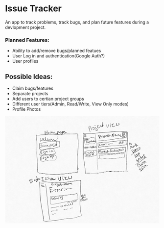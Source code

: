 # Issue Tracker

An app to track problems, track bugs, and plan future features during a devlopment project. 

### Planned Features:

- Ability to add/remove bugs/planned featues
- User Log in and authentication(Google Auth?)
- User profiles

## Possible Ideas:

- Claim bugs/features
- Separate projects
- Add users to certian project groups
- Different user tiers(Admin, Read/Write, View Only modes)
- Profile Photos

![UI Sketch](/UI.jpg)

